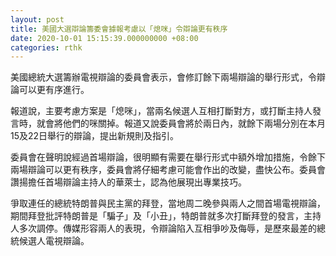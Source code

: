 ```yaml
---
layout: post
title: 美國大選辯論籌委會據報考慮以「熄咪」令辯論更有秩序
date: 2020-10-01 15:15:39.000000000 +08:00
categories: rthk
---
```


美國總統大選籌辦電視辯論的委員會表示，會修訂餘下兩場辯論的舉行形式，令辯論可以更有序進行。

報道說，主要考慮方案是「熄咪」，當兩名候選人互相打斷對方，或打斷主持人發言時，就會將他們的咪關掉。報道又說委員會將於兩日內，就餘下兩場分別在本月15及22日舉行的辯論，提出新規則及指引。

委員會在聲明說經過首場辯論，很明顯有需要在舉行形式中額外增加措施，令餘下兩場辯論可以更有秩序，委員會將仔細考慮可能會作出的改變，盡快公布。委員會讚揚擔任首場辯論主持人的華萊士，認為他展現出專業技巧。

爭取連任的總統特朗普與民主黨的拜登，當地周二晚參與兩人之間首場電視辯論，期間拜登批評特朗普是「騙子」及「小丑」，特朗普就多次打斷拜登的發言，主持人多次調停。傳媒形容兩人的表現，令辯論陷入互相爭吵及侮辱，是歷來最差的總統候選人電視辯論。
